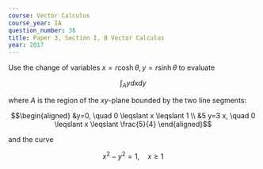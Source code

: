```yaml
---
course: Vector Calculus
course_year: IA
question_number: 36
title: Paper 3, Section I, B Vector Calculus
year: 2017
---
```




Use the change of variables $x=r \cosh \theta, y=r \sinh \theta$ to evaluate

$$\int_{A} y d x d y$$

where $A$ is the region of the $x y$-plane bounded by the two line segments:

$$\begin{aligned}
&y=0, \quad 0 \leqslant x \leqslant 1 \\
&5 y=3 x, \quad 0 \leqslant x \leqslant \frac{5}{4}
\end{aligned}$$

and the curve

$$x^{2}-y^{2}=1, \quad x \geqslant 1$$